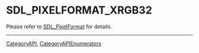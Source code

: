 # SDL_PIXELFORMAT_XRGB32

Please refer to [SDL_PixelFormat](SDL_PixelFormat) for details.

----
[CategoryAPI](CategoryAPI), [CategoryAPIEnumerators](CategoryAPIEnumerators)

